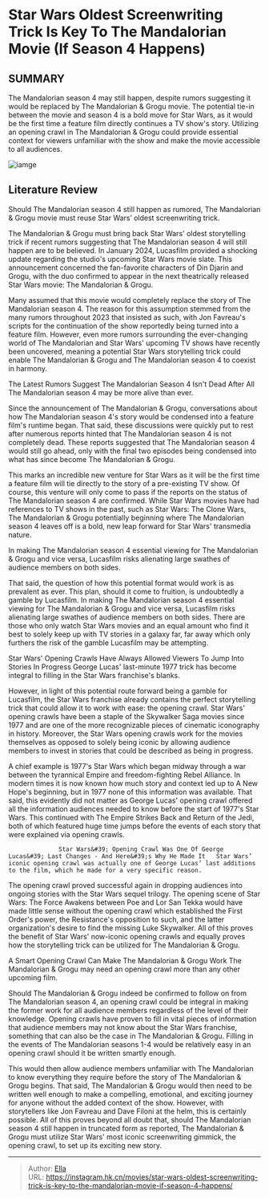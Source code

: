 # Star Wars  Oldest Screenwriting Trick Is Key To The Mandalorian Movie (If Season 4 Happens)


## SUMMARY 



  The Mandalorian season 4 may still happen, despite rumors suggesting it would be replaced by The Mandalorian &amp; Grogu movie.   The potential tie-in between the movie and season 4 is a bold move for Star Wars, as it would be the first time a feature film directly continues a TV show&#39;s story.   Utilizing an opening crawl in The Mandalorian &amp; Grogu could provide essential context for viewers unfamiliar with the show and make the movie accessible to all audiences.  

![iamge](https://static1.srcdn.com/wordpress/wp-content/uploads/2024/01/the-mandalorian-star-wars-a-new-hope-poster.jpg)

## Literature Review

Should The Mandalorian season 4 still happen as rumored, The Mandalorian &amp; Grogu movie must reuse Star Wars’ oldest screenwriting trick.




The Mandalorian &amp; Grogu must bring back Star Wars&#39; oldest storytelling trick if recent rumors suggesting that The Mandalorian season 4 will still happen are to be believed. In January 2024, Lucasfilm provided a shocking update regarding the studio&#39;s upcoming Star Wars movie slate. This announcement concerned the fan-favorite characters of Din Djarin and Grogu, with the duo confirmed to appear in the next theatrically released Star Wars movie: The Mandalorian &amp; Grogu.




Many assumed that this movie would completely replace the story of The Mandalorian season 4. The reason for this assumption stemmed from the many rumors throughout 2023 that insisted as such, with Jon Favreau&#39;s scripts for the continuation of the show reportedly being turned into a feature film. However, even more rumors surrounding the ever-changing world of The Mandalorian and Star Wars&#39; upcoming TV shows have recently been uncovered, meaning a potential Star Wars storytelling trick could enable The Mandalorian &amp; Grogu and The Mandalorian season 4 to coexist in harmony.


 The Latest Rumors Suggest The Mandalorian Season 4 Isn&#39;t Dead After All 
The Mandalorian season 4 may be more alive than ever.
          

Since the announcement of The Mandalorian &amp; Grogu, conversations about how The Mandalorian season 4&#39;s story would be condensed into a feature film&#39;s runtime began. That said, these discussions were quickly put to rest after numerous reports hinted that The Mandalorian season 4 is not completely dead. These reports suggested that The Mandalorian season 4 would still go ahead, only with the final two episodes being condensed into what has since become The Mandalorian &amp; Grogu.





 

This marks an incredible new venture for Star Wars as it will be the first time a feature film will tie directly to the story of a pre-existing TV show. Of course, this venture will only come to pass if the reports on the status of The Mandalorian season 4 are confirmed. While Star Wars movies have had references to TV shows in the past, such as Star Wars: The Clone Wars, The Mandalorian &amp; Grogu potentially beginning where The Mandalorian season 4 leaves off is a bold, new leap forward for Star Wars&#39; transmedia nature.



In making The Mandalorian season 4 essential viewing for The Mandalorian &amp; Grogu and vice versa, Lucasfilm risks alienating large swathes of audience members on both sides.







That said, the question of how this potential format would work is as prevalent as ever. This plan, should it come to fruition, is undoubtedly a gamble by Lucasfilm. In making The Mandalorian season 4 essential viewing for The Mandalorian &amp; Grogu and vice versa, Lucasfilm risks alienating large swathes of audience members on both sides. There are those who only watch Star Wars movies and an equal amount who find it best to solely keep up with TV stories in a galaxy far, far away which only furthers the risk of the gamble Lucasfilm may be attempting.



 Star Wars&#39; Opening Crawls Have Always Allowed Viewers To Jump Into Stories In Progress 
George Lucas&#39; last-minute 1977 trick has become integral to filling in the Star Wars franchise&#39;s blanks.
          

However, in light of this potential route forward being a gamble for Lucasfilm, the Star Wars franchise already contains the perfect storytelling trick that could allow it to work with ease: the opening crawl. Star Wars&#39; opening crawls have been a staple of the Skywalker Saga movies since 1977 and are one of the more recognizable pieces of cinematic iconography in history. Moreover, the Star Wars opening crawls work for the movies themselves as opposed to solely being iconic by allowing audience members to invest in stories that could be described as being in progress.




A chief example is 1977&#39;s Star Wars which began midway through a war between the tyrannical Empire and freedom-fighting Rebel Alliance. In modern times it is now known how much story and context led up to A New Hope&#39;s beginning, but in 1977 none of this information was available. That said, this evidently did not matter as George Lucas&#39; opening crawl offered all the information audiences needed to know before the start of 1977&#39;s Star Wars. This continued with The Empire Strikes Back and Return of the Jedi, both of which featured huge time jumps before the events of each story that were explained via opening crawls.

                  Star Wars&#39; Opening Crawl Was One Of George Lucas&#39; Last Changes - And Here&#39;s Why He Made It   Star Wars’ iconic opening crawl was actually one of George Lucas’ last additions to the film, which he made for a very specific reason.   

The opening crawl proved successful again in dropping audiences into ongoing stories with the Star Wars sequel trilogy. The opening scene of Star Wars: The Force Awakens between Poe and Lor San Tekka would have made little sense without the opening crawl which established the First Order&#39;s power, the Resistance&#39;s opposition to such, and the latter organization&#39;s desire to find the missing Luke Skywalker. All of this proves the benefit of Star Wars&#39; now-iconic opening crawls and equally proves how the storytelling trick can be utilized for The Mandalorian &amp; Grogu.






 A Smart Opening Crawl Can Make The Mandalorian &amp; Grogu Work 
The Mandalorian &amp; Grogu may need an opening crawl more than any other upcoming film.
         

Should The Mandalorian &amp; Grogu indeed be confirmed to follow on from The Mandalorian season 4, an opening crawl could be integral in making the former work for all audience members regardless of the level of their knowledge. Opening crawls have proven to fill in vital pieces of information that audience members may not know about the Star Wars franchise, something that can also be the case in The Mandalorian &amp; Grogu. Filling in the events of The Mandalorian seasons 1-4 would be relatively easy in an opening crawl should it be written smartly enough.

This would then allow audience members unfamiliar with The Mandalorian to know everything they require before the story of The Mandalorian &amp; Grogu begins. That said, The Mandalorian &amp; Grogu would then need to be written well enough to make a compelling, emotional, and exciting journey for anyone without the added context of the show. However, with storytellers like Jon Favreau and Dave Filoni at the helm, this is certainly possible. All of this proves beyond all doubt that, should The Mandalorian season 4 still happen in truncated form as reported, The Mandalorian &amp; Grogu must utilize Star Wars&#39; most iconic screenwriting gimmick, the opening crawl, to set up its exciting new story.






---

> Author: [Ella](https://instagram.hk.cn/)  
> URL: https://instagram.hk.cn/movies/star-wars-oldest-screenwriting-trick-is-key-to-the-mandalorian-movie-if-season-4-happens/  


